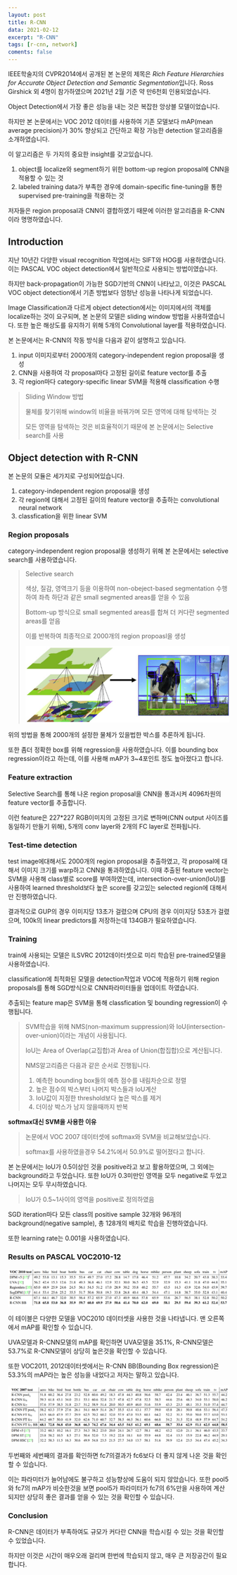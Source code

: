 ```yaml
---
layout: post
title: R-CNN
data: 2021-02-12
excerpt: "R-CNN"
tags: [r-cnn, network]
coments: false
---
```


IEEE학술지의 CVPR2014에서 공개된 본 논문의 제목은 *Rich Feature Hierarchies for Accurate Object Detection and Semantic Segmentation*입니다. Ross Girshick 외 4명이 참가하였으며 2021년 2월 기준 약 만6천회 인용되었습니다.

Object Detection에서 가장 좋은 성능을 내는 것은 복잡한 앙상블 모델이었습니다.

하지만 본 논문에서는 VOC 2012 데이터를 사용하여 기존 모델보다 mAP(mean average precision)가 30% 향상되고 간단하고 확장 가능한 detection 알고리즘을 소개하였습니다.

이 알고리즘은 두 가지의 중요한 insight를 갖고있습니다.

1. object를 localize와 segment하기 위한 bottom-up region proposal에 CNN을 적용할 수 있는 것
2. labeled training data가 부족한 경우에 domain-specific fine-tuning을 통한 supervised pre-training을 적용하는 것

저자들은 region proposal과 CNN이 결합하였기 때문에 이러한 알고리즘을 R-CNN이라 명명하였습니다.

## Introduction

지난 10년간 다양한 visual recognition 작업에서는 SIFT와 HOG를 사용하였습니다. 이는 PASCAL VOC object detection에서 일반적으로 사용되는 방법이였습니다.

하지만 back-propagation이 가능한 SGD기반의 CNN이 나타났고, 이것은 PASCAL VOC object detection에서 기존 방법보다 엄청난 성능을 나타나게 되었습니다.

Image Classification과 다르게 object detection에서는 이미지에서의 객체를 localize하는 것이 요구되며, 본 논문의 모델은 sliding window 방법을 사용하였습니다. 또한 높은 해상도를 유지하기 위해 5개의 Convolutional layer를 적용하였습니다.

본 논문에서는 R-CNN의 작동 방식을 다음과 같이 설명하고 있습니다.

1. input 이미지로부터 2000개의 category-independent region proposal을 생성
2. CNN을 사용하여 각 proposal마다 고정된 길이로 feature vector를 추출
3. 각 region마다 category-specific linear SVM을 적용해 classification 수행

> Sliding Window 방법
>
> 물체를 찾기위해 window의 비율을 바꿔가며 모든 영역에 대해 탐색하는 것
>
> 모든 영역을 탐색하는 것은 비효율적이기 때문에 본 논문에서는 Selective search를 사용

## Object detection with R-CNN

본 논문의 모듈은 세가지로 구성되어있습니다.

1. category-independent region proposal을 생성
2. 각 region에 대해서 고정된 길이의 feature vector을 추출하는 convolutional neural network
3. classfication을 위한 linear SVM

### Region proposals

category-independent region proposal을 생성하기 위해 본 논문에서는 selective search를 사용하였습니다.

>Selective search
>
>색상, 질감, 영역크기 등을 이용하여 non-obeject-based segmentation 수행하여 좌측 하단과 같은 small segmented areas를 얻을 수 있음
>
>Bottom-up 방식으로 small segmented areas를 합쳐 더 커다란 segmented areas를 얻음
>
>이를 반복하여 최종적으로 2000개의 region propoasl을 생성
>
>![](https://github.com/jh79783/jh79783.github.io/blob/main/assets/img/rcnn/r-cnn_selective-search.png?raw=true)

위의 방법을 통해 2000개의 설정한 물체가 있을법한 박스를 추론하게 됩니다.

또한 좀더 정확한 box를 위해 regression을 사용하였습니다.  이를 bounding box regression이라고 하는데, 이를 사용해 mAP가 3~4포인트 정도 높아졌다고 합니다.

### Feature extraction

Selective Search를 통해 나온 region proposal을 CNN을 통과시켜 4096차원의 feature vector를 추출합니다.

이런 feature은 227\*227 RGB이미지의 고정된 크기로 변하며(CNN output 사이즈를 동일하기 만들기 위해), 5개의 conv layer와 2개의 FC layer로 전파됩니다.

### Test-time detection

test image에대해서도 2000개의 region proposal을 추출하였고, 각 proposal에 대해서 이미지 크기를 warp하고 CNN을 통과하였습니다. 이때 추출된 feature vector는 SVM을 사용해 class별로 score를 부여하였는데, intersection-over-union(IoU)를 사용하여 learned threshold보다 높은 score를 갖고있는 selected region에 대해서만 진행하였습니다.

결과적으로 GUP의 경우 이미지당 13초가 걸렸으며 CPU의 경우 이미지당 53초가 걸렸으며, 100k의 linear predictors를 저장하는데 134GB가 필요하였습니다.

### Training

train에 사용되는 모델은 ILSVRC 2012데이터셋으로 미리 학습된 pre-trained모델을 사용하였습니다.

classification에 최적화된 모델을 detection작업과 VOC에 적용하기 위해 region proposals를 통해 SGD방식으로 CNN파라미터들을 업데이트 하였습니다.

추출되는 feature map은 SVM을 통해 classfication 및 bounding regression이 수행됩니다.

> SVM학습을 위해 NMS(non-maximum suppression)와 IoU(intersection-over-union)이라는 개념이 사용됩니다.
>
>IoU는 Area of Overlap(교집합)과 Area of Union(합집합)으로 계산됩니다.
>
>NMS알고리즘은 다음과 같은 순서로 진행됩니다.
>
>1. 예측한 bounding box들의 예측 점수를 내림차순으로 정렬
>2. 높은 점수의 박스부터 나머지 박스들과 IoU계산
>3. IoU값이 지정한 threshold보다 높은 박스를 제거
>4. 더이상 박스가 남지 않을때까지 반복

**softmax대신 SVM을 사용한 이유**

>논문에서 VOC 2007 데이터셋에 softmax와 SVM을 비교해보았습니다.
>
>softmax를 사용하였을경우 54.2%에서 50.9%로 떨어졌다고 합니다.

본 논문에서는 IoU가 0.5이상인 것을 positive라고 보고 활용하였으며, 그 외에는 background라고 두었습니다. 또한 IoU가 0.3미만인 영역을 모두 negative로 두었고 나머지는 모두 무시하였습니다.

> IoU가 0.5~1사이의 영역을 positive로 정의하였음

SGD iteration마다 모든 class의 positive sample 32개와 96개의 background(negative sample), 총 128개의 배치로 학습을 진행하였습니다.

또한 learning rate는 0.001을 사용하였습니다.

### Results on PASCAL VOC2010-12

![](https://github.com/jh79783/jh79783.github.io/blob/main/assets/img/rcnn/r-cnn_table1.png?raw=true)

이 테이블은 다양한 모델을 VOC2010 데이터셋을 사용한 것을 나타냅니다. 맨 오른쪽에서 mAP를 확인할 수 있습니다.

UVA모델과 R-CNN모델의 mAP를 확인하면 UVA모델을 35.1%, R-CNN모델은 53.7%로 R-CNN모델이 상당히 높은것을 확인할 수 있습니다.

또한 VOC2011, 2012데이터셋에서는 R-CNN BB(Bounding Box regression)은 53.3%의 mAP라는 높은 성능을 내었다고 저자는 말하고 있습니다.

![](https://github.com/jh79783/jh79783.github.io/blob/main/assets/img/rcnn/r-cnn_table2.png?raw=true)

두번째와 세번째의 결과를 확인하면 fc7의결과가 fc6보다 더 좋지 않게 나온 것을 확인할 수 있습니다.

이는 파라미터가 늘어남에도 불구하고 성능향상에 도움이 되지 않았습니다. 또한  pool5와 fc7의 mAP가 비슷한것을 보면 pool5가 파라미터가 fc7의 6%만을 사용하여 계산되지만 상당히 좋은 결과를 얻을 수 있는 것을 확인할 수 있습니다.

### Conclusion

R-CNN은 데이터가 부족하여도 규모가 커다란 CNN을 학습시킬 수 있는 것을 확인할 수 있었습니다.

하지만 이것은 시간이 매우오래 걸리며 한번에 학습되지 않고, 매우 큰 저장공간이 필요합니다.